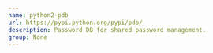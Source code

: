 ```yaml
---
name: python2-pdb
url: https://pypi.python.org/pypi/pdb/
description: Password DB for shared password management.
group: None
---
```

